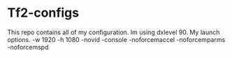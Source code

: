 Tf2-configs
===========
This repo contains all of my configuration.
Im using dxlevel 90.
My launch options.
-w 1920 -h 1080 -novid -console -noforcemaccel -noforcemparms -noforcemspd
